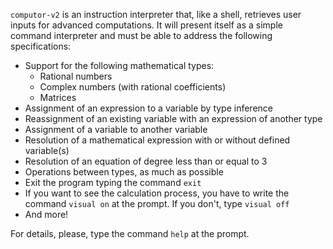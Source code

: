 `computor-v2` is an instruction interpreter that, like a shell, retrieves user inputs for advanced computations. It will present itself as a simple command interpreter and must be able to address the following specifications:

- Support for the following mathematical types:
  - Rational numbers
  - Complex numbers (with rational coefficients)
  - Matrices
- Assignment of an expression to a variable by type inference
- Reassignment of an existing variable with an expression of another type
- Assignment of a variable to another variable
- Resolution of a mathematical expression with or without defined variable(s)
- Resolution of an equation of degree less than or equal to 3
- Operations between types, as much as possible
- Exit the program typing the command `exit`
- If you want to see the calculation process, you have to write the command `visual on` at the prompt.  If you don't, type `visual off`
- And more! 

For details, please, type the command `help` at the prompt.
